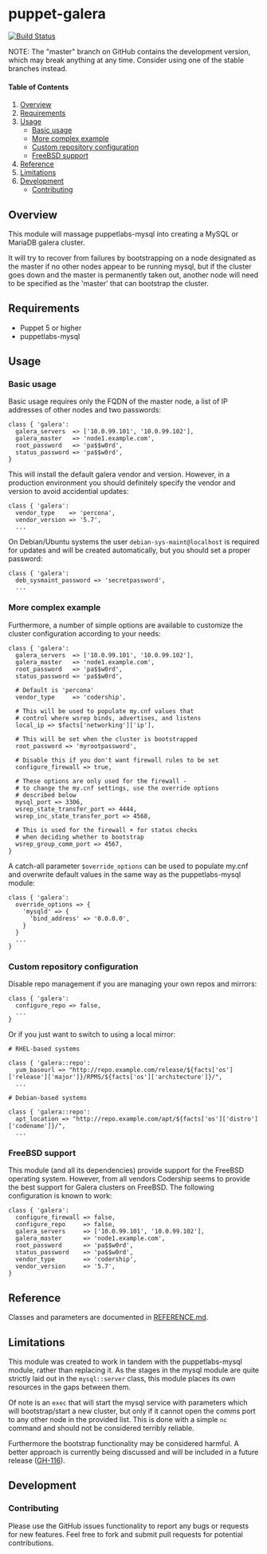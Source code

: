 # puppet-galera

[![Build Status](https://travis-ci.org/fraenki/puppet-galera.png?branch=master)](https://travis-ci.org/fraenki/puppet-galera)

NOTE: The "master" branch on GitHub contains the development version, which may break anything at any time. Consider using one of the stable branches instead.

#### Table of Contents

1. [Overview](#overview)
2. [Requirements](#requirements)
3. [Usage](#usage)
    - [Basic usage](#basic-usage)
    - [More complex example](#more-complex-example)
    - [Custom repository configuration](#custom-repository-configuration)
    - [FreeBSD support](#freebsd-support)
4. [Reference](#reference)
5. [Limitations](#limitations)
6. [Development](#development)
    - [Contributing](#contributing)

## Overview

This module will massage puppetlabs-mysql into creating a MySQL or MariaDB galera cluster.

It will try to recover from failures by bootstrapping on a node designated as the master if no other nodes appear to be running mysql, but if the cluster goes down and the master is permanently taken out, another node will need to be specified as the 'master' that can bootstrap the cluster.

## Requirements

* Puppet 5 or higher
* puppetlabs-mysql

## Usage

### Basic usage

Basic usage requires only the FQDN of the master node, a list of IP addresses of other nodes and two passwords:

```puppet
class { 'galera':
  galera_servers  => ['10.0.99.101', '10.0.99.102'],
  galera_master   => 'node1.example.com',
  root_password   => 'pa$$w0rd',
  status_password => 'pa$$w0rd',
}
```

This will install the default galera vendor and version. However, in a production environment you should definitely specify the vendor and version to avoid accidential updates:

```puppet
class { 'galera':
  vendor_type    => 'percona',
  vendor_version => '5.7',
  ...
```

On Debian/Ubuntu systems the user `debian-sys-maint@localhost` is required for updates and will be created automatically, but you should set a proper password:

```puppet
class { 'galera':
  deb_sysmaint_password => 'secretpassword',
  ...
```

### More complex example

Furthermore, a number of simple options are available to customize the cluster configuration according to your needs:

```puppet
class { 'galera':
  galera_servers  => ['10.0.99.101', '10.0.99.102'],
  galera_master   => 'node1.example.com',
  root_password   => 'pa$$w0rd',
  status_password => 'pa$$w0rd',

  # Default is 'percona'
  vendor_type     => 'codership',

  # This will be used to populate my.cnf values that
  # control where wsrep binds, advertises, and listens
  local_ip => $facts['networking']['ip'],

  # This will be set when the cluster is bootstrapped
  root_password => 'myrootpassword',

  # Disable this if you don't want firewall rules to be set
  configure_firewall => true,

  # These options are only used for the firewall -
  # to change the my.cnf settings, use the override options
  # described below
  mysql_port => 3306,
  wsrep_state_transfer_port => 4444,
  wsrep_inc_state_transfer_port => 4568,

  # This is used for the firewall + for status checks
  # when deciding whether to bootstrap
  wsrep_group_comm_port => 4567,
}
```

A catch-all parameter `$override_options` can be used to populate my.cnf and overwrite default values in the same way as the puppetlabs-mysql module:

```puppet
class { 'galera':
  override_options => {
    'mysqld' => {
      'bind_address' => '0.0.0.0',
    }
  }
  ...
}
```

### Custom repository configuration

Disable repo management if you are managing your own repos and mirrors:

```puppet
class { 'galera':
  configure_repo => false,
  ...
}
```

Or if you just want to switch to using a local mirror:

    # RHEL-based systems
```puppet
class { 'galera::repo':
  yum_baseurl => "http://repo.example.com/release/${facts['os']['release']['major']}/RPMS/${facts['os']['architecture']}/",
  ...
```
    # Debian-based systems
```puppet
class { 'galera::repo':
  apt_location => "http://repo.example.com/apt/${facts['os']['distro']['codename']}/",
  ...
```

### FreeBSD support

This module (and all its dependencies) provide support for the FreeBSD operating system. However, from all vendors Codership seems to provide the best support for Galera clusters on FreeBSD. The following configuration is known to work:

```puppet
class { 'galera':
  configure_firewall => false,
  configure_repo     => false,
  galera_servers     => ['10.0.99.101', '10.0.99.102'],
  galera_master      => 'node1.example.com',
  root_password      => 'pa$$w0rd',
  status_password    => 'pa$$w0rd',
  vendor_type        => 'codership',
  vendor_version     => '5.7',
}
```

## Reference

Classes and parameters are documented in [REFERENCE.md](REFERENCE.md).

## Limitations

This module was created to work in tandem with the puppetlabs-mysql module, rather than replacing it. As the stages in the mysql module are quite strictly laid out in the `mysql::server` class, this module places its own resources in the gaps between them.

Of note is an `exec` that will start the mysql service with parameters which will bootstrap/start a new cluster, but only if it cannot open the comms port to any other node in the provided list. This is done with a simple `nc` command and should not be considered terribly reliable.

Furthermore the bootstrap functionality may be considered harmful. A better approach is currently being discussed and will be included in a future release ([GH-116](https://github.com/fraenki/puppet-galera/issues/116)).

## Development

### Contributing

Please use the GitHub issues functionality to report any bugs or requests for new features. Feel free to fork and submit pull requests for potential contributions.
